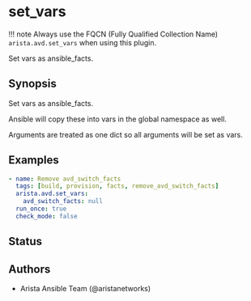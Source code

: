 # set_vars

!!! note
    Always use the FQCN (Fully Qualified Collection Name) `arista.avd.set_vars` when using this plugin.

Set vars as ansible\_facts\.

## Synopsis

Set vars as ansible\_facts\.

Ansible will copy these into vars in the global namespace as well\.

Arguments are treated as one dict so all arguments will be set as vars\.

## Examples

```yaml
- name: Remove avd_switch_facts
  tags: [build, provision, facts, remove_avd_switch_facts]
  arista.avd.set_vars:
    avd_switch_facts: null
  run_once: true
  check_mode: false
```

## Status

## Authors

- Arista Ansible Team (@aristanetworks)
